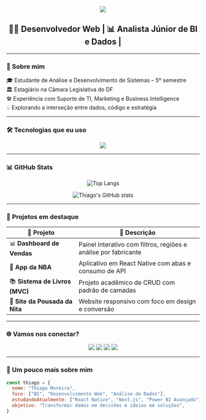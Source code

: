 <!-- Banner animado ou imagem personalizada -->
<p align="center">
  <img src="https://capsule-render.vercel.app/api?type=waving&color=0d1117&height=200&section=header&text=Thiago%20Moreira&fontSize=40&fontColor=ffffff" />
</p>

<h2 align="center">👨‍💻 Desenvolvedor Web | 📊 Analista Júnior de BI e Dados |</h2>

---

### 🧠 Sobre mim

🎓 Estudante de Análise e Desenvolvimento de Sistemas – 5º semestre  
🏛️ Estagiário na Câmara Legislativa do DF  
🛠️ Experiência com Suporte de TI, Marketing e Business Intelligence  
💡 Explorando a interseção entre dados, código e estratégia  

---

### 🛠️ Tecnologias que eu uso

<p align="center">
  <img src="https://skillicons.dev/icons?i=js,react,nextjs,python,tailwind,html,css,bootstrap,git,github,mysql,postgres,powershell" />
</p>

---

### 📊 GitHub Stats

<div align="center">

![Top Langs](https://github-readme-stats.vercel.app/api/top-langs/?username=thiagomoreira&layout=compact&theme=radical&hide_border=true&langs_count=8)
  
![Thiago's GitHub stats](https://github-readme-stats.vercel.app/api?username=thiagomoreira&show_icons=true&theme=radical&hide_border=true)

</div>

---

### 🚀 Projetos em destaque

| 💼 Projeto | 🧠 Descrição |
|-----------|-------------|
| 📊 **Dashboard de Vendas** | Painel interativo com filtros, regiões e análise por fabricante |
| 🏀 **App da NBA** | Aplicativo em React Native com abas e consumo de API |
| 📚 **Sistema de Livros (MVC)** | Projeto acadêmico de CRUD com padrão de camadas |
| 🏨 **Site da Pousada da Nita** | Website responsivo com foco em design e conversão |

---

### 🌐 Vamos nos conectar?

<p align="center">
  <a href="mailto:thiagomoreira.dev@gmail.com"><img src="https://img.shields.io/badge/email-D14836?style=for-the-badge&logo=gmail&logoColor=white" /></a>
  <a href="https://www.linkedin.com/in/seu-usuario-aqui"><img src="https://img.shields.io/badge/linkedin-0A66C2?style=for-the-badge&logo=linkedin&logoColor=white" /></a>
  <a href="https://github.com/thiagomoreira"><img src="https://img.shields.io/badge/github-181717?style=for-the-badge&logo=github&logoColor=white" /></a>
  <a href="https://seu-portfolio.vercel.app"><img src="https://img.shields.io/badge/portfólio-000?style=for-the-badge&logo=vercel&logoColor=white" /></a>
</p>

---

### 🎯 Um pouco mais sobre mim

```js
const thiago = {
  nome: "Thiago Moreira",
  foco: ["BI", "Desenvolvimento Web", "Análise de Dados"],
  estudandoAtualmente: ["React Native", "Next.js", "Power BI Avançado"],
  objetivo: "Transformar dados em decisões e ideias em soluções",
}
